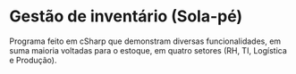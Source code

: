 # Gestão de inventário (Sola-pé)
Programa feito em cSharp que demonstram diversas funcionalidades, em suma maioria voltadas para o estoque, em quatro setores (RH, TI, Logística e Produção).
